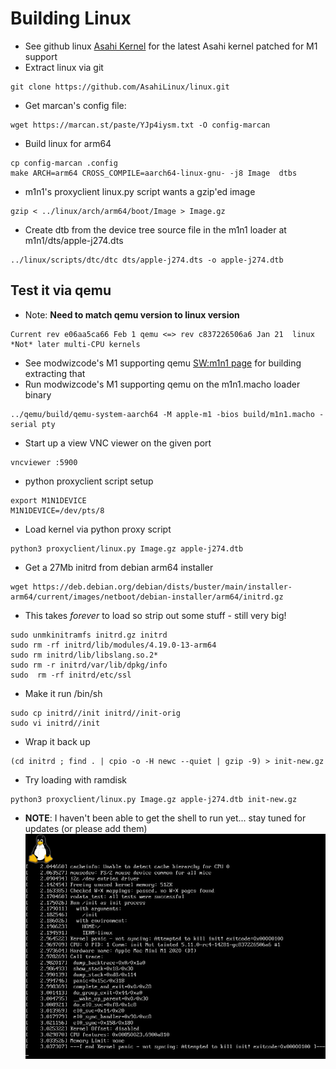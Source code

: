 # Building Linux
* See github linux [Asahi Kernel](https://github.com/AsahiLinux/linux) for the latest Asahi kernel patched for M1 support
* Extract linux via git
```
git clone https://github.com/AsahiLinux/linux.git
```
* Get marcan's config file:
```
wget https://marcan.st/paste/YJp4iysm.txt -O config-marcan
```
* Build linux for arm64
```
cp config-marcan .config
make ARCH=arm64 CROSS_COMPILE=aarch64-linux-gnu- -j8 Image  dtbs
```
* m1n1's proxyclient linux.py script wants a gzip'ed image
```
gzip < ../linux/arch/arm64/boot/Image > Image.gz
```
* Create dtb from the device tree source file in the m1n1 loader at m1n1/dts/apple-j274.dts
```
../linux/scripts/dtc/dtc dts/apple-j274.dts -o apple-j274.dtb
```
## Test it via qemu
* Note: **Need to match qemu version to linux version**
```
Current rev e06aa5ca66 Feb 1 qemu <=> rev c837226506a6 Jan 21  linux *Not* later multi-CPU kernels
```
* See modwizcode's M1 supporting qemu [SW:m1n1 page](https://github.com/AsahiLinux/docs/wiki/SW%3Am1n1) for building extracting that
* Run modwizcode's M1 supporting qemu on the m1n1.macho loader binary
```
../qemu/build/qemu-system-aarch64 -M apple-m1 -bios build/m1n1.macho -serial pty
```
* Start up a view VNC viewer on the given port
```
vncviewer :5900
```
* python proxyclient script setup
```
export M1N1DEVICE
M1N1DEVICE=/dev/pts/8
```

* Load kernel via python proxy script
```
python3 proxyclient/linux.py Image.gz apple-j274.dtb
```
* Get a 27Mb initrd from debian arm64 installer
```
wget https://deb.debian.org/debian/dists/buster/main/installer-arm64/current/images/netboot/debian-installer/arm64/initrd.gz
```
* This takes *forever* to load so strip out some stuff - still very big!
```
sudo unmkinitramfs initrd.gz initrd
sudo rm -rf initrd/lib/modules/4.19.0-13-arm64
sudo rm initrd/lib/libslang.so.2*
sudo rm -r initrd/var/lib/dpkg/info
sudo  rm -rf initrd/etc/ssl
```
* Make it run /bin/sh
```
sudo cp initrd//init initrd//init-orig
sudo vi initrd//init
```
* Wrap it back up
```
(cd initrd ; find . | cpio -o -H newc --quiet | gzip -9) > init-new.gz
```
* Try loading with ramdisk
```
python3 proxyclient/linux.py Image.gz apple-j274.dtb init-new.gz
```
* **NOTE**: I haven't been able to get the shell to run yet... stay tuned for updates (or please add them)
![Image of console showing panic running /init](https://raw.githubusercontent.com/amworsley/asahi-wiki/main/images/qemu-boot.png)
